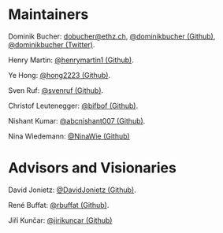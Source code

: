 # Maintainers

Dominik Bucher: <dobucher@ethz.ch>, [@dominikbucher (Github)](https://github.com/dominikbucher), [@dominikbucher (Twitter)](https://twitter.com/DominikBucher).

Henry Martin: [@henrymartin1 (Github)](https://github.com/henrymartin1).

Ye Hong: [@hong2223 (Github)](https://github.com/hong2223).

Sven Ruf: [@svenruf (Github)](https://github.com/svenruf).

Christof Leutenegger: [@bifbof (Github)](https://github.com/bifbof).

Nishant Kumar: [@abcnishant007 (Github)](https://github.com/abcnishant007).

Nina Wiedemann: [@NinaWie (Github)](https://github.com/NinaWie)

# Advisors and Visionaries

David Jonietz: [@DavidJonietz (Github)](https://github.com/DavidJonietz).

René Buffat: [@rbuffat (Github)](https://github.com/rbuffat).

Jiří Kunčar: [@jirikuncar (Github)](https://github.com/jirikuncar)

